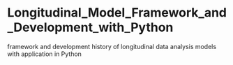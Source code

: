 # Longitudinal_Model_Framework_and_Development_with_Python
framework and development history of longitudinal data analysis models with application in Python

